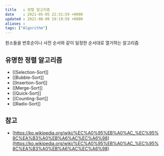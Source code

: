 ```yaml
---
title   : 정렬 알고리즘
date    : 2021-05-05 22:31:59 +0900
updated : 2021-08-09 19:19:58 +0900
aliases : 
tags: ["Algorithm"]
---
```

원소들을 번호순이나 사전 순서와 같이 일정한 순서대로 열거하는 알고리즘  
  
## 유명한 정렬 알고리즘 
- [[Selection-Sort]]
- [[Bubble-Sort]]
- [[Insertion-Sort]]
- [[Merge-Sort]]
- [[Quick-Sort]]
- [[Counting-Sort]]
- [[Radix-Sort]]


## 참고  
- [https://ko.wikipedia.org/wiki/%EC%A0%95%EB%A0%AC_%EC%95%8C%EA%B3%A0%EB%A6%AC%EC%A6%98](https://ko.wikipedia.org/wiki/%EC%A0%95%EB%A0%AC_%EC%95%8C%EA%B3%A0%EB%A6%AC%EC%A6%98)
